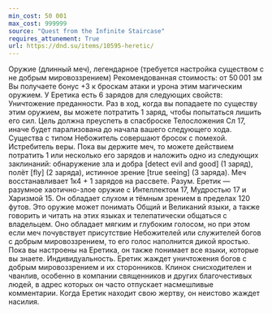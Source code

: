 ```yaml
---
min_cost: 50 001
max_cost: 999999
source: "Quest from the Infinite Staircase"
requires_attunement: True
url: https://dnd.su/items/10595-heretic/
---
```


Оружие (длинный меч), легендарное (требуется настройка существом с не добрым мировоззрением)
Рекомендованная стоимость: от 50 001 зм
Вы получаете бонус +3 к броскам атаки и урона этим магическим оружием. У Еретика есть 6 зарядов для следующих свойств:
Уничтожение преданности. Раз в ход, когда вы попадаете по существу этим оружием, вы можете потратить 1 заряд, чтобы попытаться лишить его сил. Цель должна преуспеть в спасброске Телосложения Сл 17, иначе будет парализована до начала вашего следующего хода. Существа с типом Небожитель совершают бросок с помехой.
Истребитель веры. Пока вы держите меч, то можете действием потратить 1 или несколько его зарядов и наложить одно из следующих заклинаний: обнаружение зла и добра [detect evil and good] (1 заряд), полёт [fly] (2 заряда), истинное зрение [true seeing] (3 заряда). Меч восстанавливает 1к4 + 1 зарядов на рассвете.
Разум. Еретик — разумное хаотично-злое оружие с Интеллектом 17, Мудростью 17 и Харизмой 15. Он обладает слухом и тёмным зрением в пределах 120 футов.
Это оружие может понимать Общий и Великаний языки, а также говорить и читать на этих языках и телепатически общаться с владельцем. Оно обладает мягким и глубоким голосом, но при этом если меч почувствует присутствие Небожителей или служителей богов с добрым мировоззрением, то его голос наполнится дикой яростью. Пока вы настроены на Еретика, он также понимает все языки, которые вы знаете.
Индивидуальность. Еретик жаждет уничтожения богов с добрым мировоззрением и их сторонников. Клинок снисходителен и чванлив, особенно в компании священников и других благочестивых людей, в адрес которых он часто отпускает насмешливые комментарии. Когда Еретик находит свою жертву, он неистово жаждет насилия.